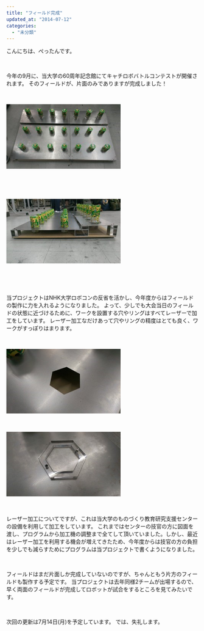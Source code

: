 ```yaml
---
title: "フィールド完成"
updated_at: "2014-07-12"
categories: 
  - "未分類"
---
```


こんにちは、ぺったんです。

 

今年の9月に、当大学の60周年記念館にてキャチロボバトルコンテストが開催されます。 そのフィールドが、片面のみでありますが完成しました！

 

[![IMAG0645](images/IMAG0645-300x169.jpg)](http://www.fortefibre.net/blog/wp-content/uploads/2014/07/IMAG0645.jpg)

 

 

[![IMAG0649](images/IMAG0649-300x169.jpg)](http://www.fortefibre.net/blog/wp-content/uploads/2014/07/IMAG0649.jpg)

 

 

当プロジェクトはNHK大学ロボコンの反省を活かし、今年度からはフィールドの製作に力を入れるようになりました。 よって、少しでも大会当日のフィールドの状態に近づけるために、ワークを設置する穴やリングはすべてレーザーで加工をしています。 レーザー加工なだけあって穴やリングの精度はとても良く、ワークがすっぽりはまります。

 

[![IMAG0650](images/IMAG0650-300x169.jpg)](http://www.fortefibre.net/blog/wp-content/uploads/2014/07/IMAG0650.jpg)

 

[![IMAG0651](images/IMAG0651-300x169.jpg)](http://www.fortefibre.net/blog/wp-content/uploads/2014/07/IMAG0651.jpg)

 

レーザー加工についてですが、これは当大学のものづくり教育研究支援センターの設備を利用して加工をしています。 これまではセンターの技官の方に図面を渡し、プログラムから加工機の調整まで全てして頂いていました。しかし、最近はレーザー加工を利用する機会が増えてきたため、今年度からは技官の方の負担を少しでも減らすためにプログラムは当プロジェクトで書くようになりました。

 

フィールドはまだ片面しか完成していないのですが、ちゃんともう片方のフィールドも製作する予定です。 当プロジェクトは去年同様2チームが出場するので、早く両面のフィールドが完成してロボットが試合をするところを見てみたいです。

 

次回の更新は7月14日(月)を予定しています。 では、失礼します。
